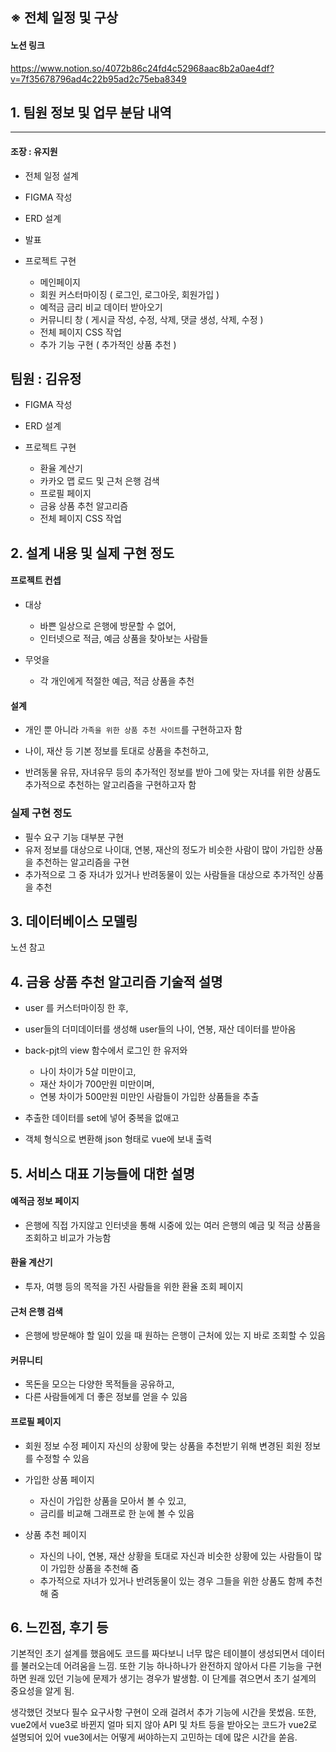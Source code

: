 ## ※ 전체 일정 및 구상

#### 노션 링크
https://www.notion.so/4072b86c24fd4c52968aac8b2a0ae4df?v=7f35678796ad4c22b95ad2c75eba8349


## 1. 팀원 정보 및 업무 분담 내역
---
#### 조장 : 유지원

- 전체 일정 설계
  
- FIGMA 작성
  
- ERD 설계
  
- 발표
  
- 프로젝트 구현
  
  - 메인페이지
  - 회원 커스터마이징 ( 로그인, 로그아웃, 회원가입 )
  - 예적금 금리 비교 데이터 받아오기
  - 커뮤니티 창 ( 게시글 작성, 수정, 삭제, 댓글 생성, 삭제, 수정 )
  - 전체 페이지 CSS 작업
  - 추가 기능 구현 ( 추가적인 상품 추천 )

## 팀원 : 김유정

- FIGMA 작성
  
- ERD 설계
  
- 프로젝트 구현
  
  - 환율 계산기
  - 카카오 맵 로드 및 근처 은행 검색
  - 프로필 페이지
  - 금융 상품 추천 알고리즘
  - 전체 페이지 CSS 작업


## 2. 설계 내용 및 실제 구현 정도

#### 프로젝트 컨셉

- 대상
  - 바쁜 일상으로 은행에 방문할 수 없어,
  - 인터넷으로 적금, 예금 상품을 찾아보는 사람들
  
- 무엇을
  - 각 개인에게 적절한 예금, 적금 상품을 추천

#### 설계

- 개인 뿐 아니라 `가족을 위한 상품 추천 사이트`를 구현하고자 함
  
- 나이, 재산 등 기본 정보를 토대로 상품을 추천하고,
  
- 반려동물 유뮤, 자녀유무 등의 추가적인 정보를 받아 그에 맞는 자녀를 위한 상품도 추가적으로 추천하는 알고리즘을 구현하고자 함
  

### 실제 구현 정도

- 필수 요구 기능 대부분 구현
- 유저 정보를 대상으로 나이대, 연봉, 재산의 정도가 비슷한 사람이 많이 가입한 상품을 추천하는 알고리즘을 구현
- 추가적으로 그 중 자녀가 있거나 반려동물이 있는 사람들을 대상으로 추가적인 상품을 추천

## 3. 데이터베이스 모델링
노션 참고

## 4. 금융 상품 추천 알고리즘 기술적 설명

- user 를 커스터마이징 한 후,
  
- user들의 더미데이터를 생성해 user들의 나이, 연봉, 재산 데이터를 받아옴
  
- back-pjt의 view 함수에서 로그인 한 유저와
  
  - 나이 차이가 5살 미만이고,
  - 재산 차이가 700만원 미만이며,
  - 연봉 차이가 500만원 미만인 사람들이 가입한 상품들을 추출

- 추출한 데이터를 set에 넣어 중복을 없애고
  
- 객체 형식으로 변환해 json 형태로 vue에 보내 출력


## 5. 서비스 대표 기능들에 대한 설명

#### 예적금 정보 페이지

- 은행에 직접 가지않고 인터넷을 통해 시중에 있는 여러 은행의 예금 및 적금 상품을 조회하고 비교가 가능함
  
#### 환율 계산기
- 투자, 여행 등의 목적을 가진 사람들을 위한 환율 조회 페이지

#### 근처 은행 검색
- 은행에 방문해야 할 일이 있을 때 원하는 은행이 근처에 있는 지 바로 조회할 수 있음

#### 커뮤니티
- 목돈을 모으는 다양한 목적들을 공유하고,
- 다른 사람들에게 더 좋은 정보를 얻을 수 있음
  
#### 프로필 페이지
- 회원 정보 수정 페이지
  자신의 상황에 맞는 상품을 추천받기 위해 변경된 회원 정보를 수정할 수 있음

- 가입한 상품 페이지
  - 자신이 가입한 상품을 모아서 볼 수 있고,
  - 금리를 비교해 그래프로 한 눈에 볼 수 있음

- 상품 추천 페이지
  - 자신의 나이, 연봉, 재산 상황을 토대로 자신과 비슷한 상황에 있는 사람들이 많이 가입한 상품을 추천해 줌
  - 추가적으로 자녀가 있거나 반려동물이 있는 경우 그들을 위한 상품도 함께 추천해 줌
  

## 6. 느낀점, 후기 등 

기본적인 초기 설계를 했음에도 코드를 짜다보니 너무 많은 테이블이 생성되면서 데이터를 불러오는데 어려움을 느낌. 또한 기능 하나하나가 완전하지 않아서 다른 기능을 구현하면 원래 있던 기능에 문제가 생기는 경우가 발생함. 이 단계를 겪으면서 초기 설계의 중요성을 알게 됨.

생각했던 것보다 필수 요구사항 구현이 오래 걸려서 추가 기능에 시간을 못썼음.
또한, vue2에서 vue3로 바뀐지 얼마 되지 않아 API 및 차트 등을 받아오는 코드가 vue2로 설명되어 있어 vue3에서는 어떻게 써야하는지 고민하는 데에 많은 시간을 쏟음. 


